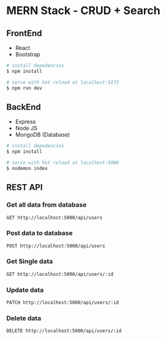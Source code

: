 # MERN Stack - CRUD + Search

## FrontEnd
- React
- Bootstrap

```bash
# install depedencies
$ npm install

# serve with hot reload at localhost:5173
$ npm run dev
```

## BackEnd
- Express
- Node JS
- MongoDB (Database)

```bash
# install depedencies
$ npm install

# serve with hot reload at localhost:5000
$ nodemon index
```

## REST API

### Get all data from database
```bash
GET http://localhost:5000/api/users
```

### Post data to database
```bash
POST http://localhost:5000/api/users
```

### Get Single data
```bash
GET http://localhost:5000/api/users/:id
```

### Update data 
```bash
PATCH http://localhost:5000/api/users/:id
```

### Delete data 
```bash
DELETE http://localhost:5000/api/users/:id
```
